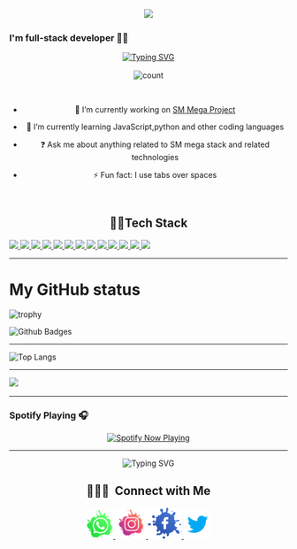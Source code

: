 

<div style="text-align:center">  
  <a href="#">  
    <img src="https://github.com/user-attachments/assets/7b4eb435-a263-4ade-a070-36998339250f
"></a>  
  </div>  


   ### I'm full-stack developer 👨‍💻 

<p align="center"> 
 <div align="center">  
   <a href="https://git.io/typing-svg"><img 
  src="https://readme-typing-svg.demolab.com?font=Rubik+Dirt&size=65&pause=1000&color=15ff63&background=FF20A500&center=true&vCenter=true&width=1000&height=150&lines=I'm+pixel+pusher;New+Beginning+Developer;Please+Support+Me" 
  alt="Typing SVG" /></a>      
 </p> 

 <p align="center"> 
 <img align="center" alt="count" src="https://count.getloli.com/get/@: pixelPusher03?theme=rule34"> 
 </p>
<br>

   
- 🔭 I’m currently working on [SM Mega Project](https://github.com/pixelPusher03?tab=repositories)  
  

- 🌱 I’m currently learning JavaScript,python and other coding languages 


  
- ❓ Ask me about anything related to SM mega stack and related technologies  
  
- ⚡ Fun fact: I use tabs over spaces 
<br> 
  
 ## 👩‍💻Tech Stack 
  
 <div align="left"> 
  <p> 
     <a href='https://html.com/'> 
       <img src="https://skillicons.dev/icons?i=html"/> 
     </a> 
     <a href='https://developer.mozilla.org/en-US/docs/Web/CSS'> 
       <img src="https://skillicons.dev/icons?i=css"/> 
     </a> 
     <a href='https://www.javascript.com/'> 
       <img src="https://skillicons.dev/icons?i=js"/> 
     </a> 
     <a href='https://www.typescriptlang.org/'> 
       <img src="https://skillicons.dev/icons?i=ts"/> 
     </a> 
     <a href='https://reactjs.org/'> 
       <img src="https://skillicons.dev/icons?i=react"/> 
     </a> 
     <a href='https://nextjs.org/'> 
       <img src="https://skillicons.dev/icons?i=nextjs"/> 
     </a> 
     <a href='https://nodejs.org/en/'> 
       <img src="https://skillicons.dev/icons?i=nodejs"/> 
     </a> 
     <a href='https://git-scm.com/'> 
      <img src="https://skillicons.dev/icons?i=git"/> 
     </a> 
     <a href='https://styled-components.com/'> 
       <img src="https://skillicons.dev/icons?i=styledcomponents"/> 
     </a> 
     <a href='https://tailwindui.com/'> 
      <img src="https://skillicons.dev/icons?i=tailwind"/> 
     </a> 
     <a href='https://sass-lang.com/'> 
      <img src="https://skillicons.dev/icons?i=sass"/> 
     </a> 
      <a href='https://mui.com/'> 
      <img src="https://skillicons.dev/icons?i=materialui"/> 
     </a> 
     <a href='https://www.figma.com/'> 
      <img src="https://skillicons.dev/icons?i=figma"/> 
     </a> 
  </p> 
 

 ___

# My GitHub status
![trophy](https://github-profile-trophy.vercel.app/?username=pixelPusher03&theme=radical)
<br>
</p>

![Github Badges](https://github-readme-stats.vercel.app/api?username=pixelPusher03&show_icons=true&theme=highcontrast)
<br>
___ 
  
 ![Top Langs](https://github-readme-stats.vercel.app/api/top-langs/?username=pixelPusher03&count_private=true&show_icons=true&theme=highcontrast) 
 ___

![](https://github-readme-streak-stats.herokuapp.com/?user=pixelPusher03&theme=highcontrast&hide_border=true)
___

### Spotify Playing 🎧

<p align="center">
  <a href="https://open.spotify.com/track/2K1d3wo1LCF7aMRv8NIxu3" target="_blank"><img src="https://now-playing-on-spotify.vercel.app/api/spotify" alt="Spotify Now Playing" width="350"/></a>
</p>

------

<div align="center">
    <img
        src="https://readme-typing-svg.herokuapp.com?font=Rubik+Dirt&size=25&duration=4997&color=963300&background=FF674200&center=true&vCenter=true&lines=Hi+there+Its+the+developer+;Thanks+for+Visiting+;Follow+my+github"
            alt="Typing SVG"
        />
    </a>

## 👨🏻‍💼 &nbsp;Connect with Me 
  <p>
<a href="https://t.me/sacaofficialbot"> <img src="https://raw.githubusercontent.com/shizothetechie/database/main/icon/WhatsApp.png" width="10%"> </a><a href="https://instagram.com/the_developer03"> <img src="https://raw.githubusercontent.com/shizothetechie/database/main/icon/Instagram2.png" width="11%"> </a><a href="https://www.facebook.com/thedeveloper03"> <img src="https://raw.githubusercontent.com/shizothetechie/database/main/icon/Facebook.png" width="12%"> </a><a href="https://twitter.com/the_developer03"> <img src="https://raw.githubusercontent.com/shizothetechie/database/main/icon/twitter.png" width="10%"> </a>
</p>
 <br/>  
  <p align="center">
        <img src="https://raw.githubusercontent.com/bornmay/bornmay/Update/svg/Bottom.svg" alt="" />
  </div>  
